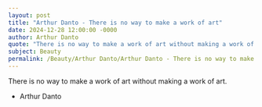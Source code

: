 ```yaml
---
layout: post
title: "Arthur Danto - There is no way to make a work of art"
date: 2024-12-28 12:00:00 -0000
author: Arthur Danto
quote: "There is no way to make a work of art without making a work of art."
subject: Beauty
permalink: /Beauty/Arthur Danto/Arthur Danto - There is no way to make a work of art
---
```


There is no way to make a work of art without making a work of art.

- Arthur Danto
